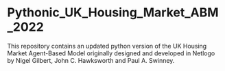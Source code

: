 # Pythonic_UK_Housing_Market_ABM_2022
This repository contains an updated python version of the UK Housing Market Agent-Based Model originally designed and developed in Netlogo by Nigel Gilbert, John C. Hawksworth and Paul A. Swinney.

